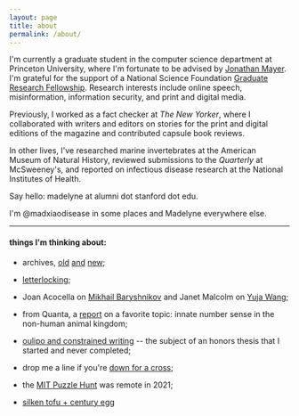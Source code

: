 ```yaml
---
layout: page
title: about
permalink: /about/
---
```

I'm currently a graduate student in the computer science department at Princeton University, where I'm fortunate to be advised by [Jonathan Mayer](https://jonathanmayer.org/). I'm grateful for the support of a National Science Foundation [Graduate Research Fellowship](https://www.nsfgrfp.org/). Research interests include online speech, misinformation, information security, and print and digital media. 

Previously, I worked as a fact checker at _The New Yorker_, where I collaborated with writers and editors on stories for the print and digital editions of the magazine and contributed capsule book reviews.

In other lives, I've researched marine invertebrates at the American Museum of Natural History, reviewed submissions to the _Quarterly_ at McSweeney's, and reported on infectious disease research at the National Institutes of Health. 

Say hello: madelyne at alumni dot stanford dot edu. 

I'm @madxiaodisease in some places and Madelyne everywhere else.

----------------------------------------------

#### things I'm thinking about:

- archives, [old](https://digitalcollections.nypl.org/search/index?utf8=%E2%9C%93&keywords=endpapers#/?scroll=16) [and](https://oa.letterformarchive.org/) [new](https://www.sinkingandmelting.org/#:~:text=A%20People's%20Archive%20of%20Sinkng,%2C%20desertification%2C%20and%20glacial%20melting.); 

- [letterlocking](http://letterlocking.org/categories);

- Joan Acocella on [Mikhail Baryshnikov](https://www.newyorker.com/magazine/1998/01/19/the-soloist) and Janet Malcolm on [Yuja Wang](https://www.newyorker.com/magazine/2016/09/05/yuja-wang-and-the-art-of-performance); 

- from Quanta, a [report](https://www.quantamagazine.org/math-of-the-penguins-20200817/) on a favorite topic: innate number sense in the non-human animal kingdom;

- [oulipo and constrained writing](https://web.archive.org/web/20221002152936/https://www.thebeliever.net/la-bibliotheque-impossible/) -- the subject of an honors thesis that I started and never completed;

- drop me a line if you're [down for a cross](https://downforacross.com/);

- the [MIT Puzzle Hunt](https://www.mit.edu/~puzzle/nexthunt.html) was remote in 2021;

- [silken tofu + century egg](https://omnivorescookbook.com/tofu-with-century-egg-salad/)
 
